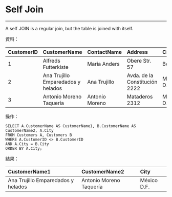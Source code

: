 # Self Join

---

A self JOIN is a regular join, but the table is joined with itself.

資料：

| CustomerID | CustomerName | ContactName | Address | City | PostalCode | Country |
| :--- | :--- | :--- | :--- | :--- | :--- | :--- |
| 1 | Alfreds Futterkiste | Maria Anders | Obere Str. 57 | Berlin | 12209 | Germany |
| 2 | Ana Trujillo Emparedados y helados | Ana Trujillo | Avda. de la Constitución 2222 | México D.F. | 05021 | Mexico |
| 3 | Antonio Moreno Taquería | Antonio Moreno | Mataderos 2312 | México D.F. | 05023 | Mexico |

操作：

```
SELECT A.CustomerName AS CustomerName1, B.CustomerName AS CustomerName2, A.City
FROM Customers A, Customers B
WHERE A.CustomerID <> B.CustomerID
AND A.City = B.City 
ORDER BY A.City;
```

結果：

| CustomerName1 | CustomerName2 | City |
| :--- | :--- | :--- |
| Ana Trujillo Emparedados y helados | Antonio Moreno Taquería | México D.F. |



